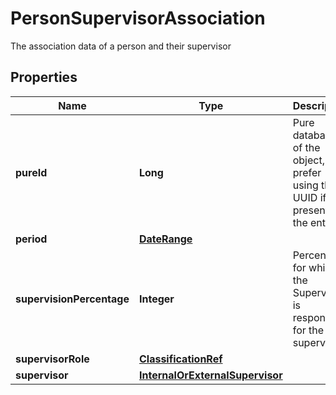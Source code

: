 

# PersonSupervisorAssociation

The association data of a person and their supervisor
## Properties

Name | Type | Description | Notes
------------ | ------------- | ------------- | -------------
**pureId** | **Long** | Pure database ID of the object, prefer using the UUID if it is present on the entity |  [optional] [readonly]
**period** | [**DateRange**](DateRange.md) |  |  [optional]
**supervisionPercentage** | **Integer** | Percentage for which the Supervisor is responsible for the total supervision |  [optional]
**supervisorRole** | [**ClassificationRef**](ClassificationRef.md) |  |  [optional]
**supervisor** | [**InternalOrExternalSupervisor**](InternalOrExternalSupervisor.md) |  |  [optional]



